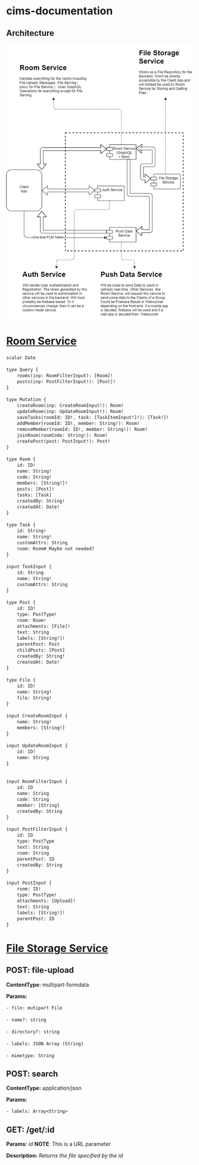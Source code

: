 # cims-documentation

## Architecture

![Architecture Diagram](/ArchitectureDiagram.png)


# [Room Service](https://github.com/tabishmahfuz1/room-service)
```
scalar Date

type Query {
    rooms(inp: RoomFilterInput): [Room]!
    posts(inp: PostFilterInput!): [Post]!
}

type Mutation {
    createRoom(inp: CreateRoomInput!): Room!
    updateRoom(inp: UpdateRoomInput!): Room!
    saveTasks(roomId: ID!, task: [TaskItemInput!]!): [Task!]!
    addMember(roomId: ID!, member: String!): Room!
    removeMember(roomId: ID!, member: String!): Room!
    joinRoom(roomCode: String!): Room!
    createPost(post: PostInput!): Post!
}

type Room {
    id: ID!
    name: String!
    code: String!
    members: [String!]!
    posts: [Post]!
    tasks: [Task]
    createdBy: String!
    createdAt: Date!
}

type Task {
    id: String!
    name: String!
    customAttrs: String
    room: Room# Maybe not needed?
}

input TaskInput {
    id: String
    name: String!
    customAttrs: String
}

type Post {
    id: ID!
    type: PostType!
    room: Room!
    attachments: [File]!
    text: String
    labels: [String!]!
    parentPost: Post
    childPosts: [Post]
    createdBy: String!
    createdAt: Date!
}

type File {
    id: ID!
    name: String!
    file: String!
}

input CreateRoomInput {
    name: String!
    members: [String!]
}

input UpdateRoomInput {
    id: ID!
    name: String
}


input RoomFilterInput {
    id: ID
    name: String
    code: String
    member: [String]
    createdBy: String
}

input PostFilterInput {
    id: ID
    type: PostType
    text: String
    room: String
    parentPost: ID
    createdBy: String
}

input PostInput {
    room: ID!
    type: PostType!
    attachments: [Upload]!
    text: String
    labels: [String!]!
    parentPost: ID
}
```

# [File Storage Service](https://github.com/tabishmahfuz1/file-storage-service)
## POST: file-upload
**ContentType:** multipart-formdata

**Params:**

    - file: mutipart File
    
    - name?: string
    
    - directory?: string
    
    - labels: JSON Array (String)
    
    - mimetype: String

## POST: search
**ContentType:** application/json

**Params:**

    - labels: Array<String>

## GET: /get/:id
**Params:** *id* **NOTE**: This is a URL parameter

**Description:** *Returns the file specified by the id*
